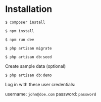 

# Installation

    $ composer install

    $ npm install

    $ npm run dev

    $ php artisan migrate

    $ php artisan db:seed


Create sample data (optional)

    $ php artisan db:demo

Log in with these user credentials:

username: `john@doe.com`
password: `password`


